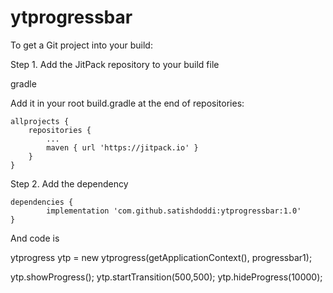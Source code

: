 # ytprogressbar

To get a Git project into your build:

Step 1. Add the JitPack repository to your build file

gradle

Add it in your root build.gradle at the end of repositories:

	allprojects {
		repositories {
			...
			maven { url 'https://jitpack.io' }
		}
	}
Step 2. Add the dependency

	dependencies {
	        implementation 'com.github.satishdoddi:ytprogressbar:1.0'
	}


And code is 

ytprogress ytp = new ytprogress(getApplicationContext(), progressbar1);

ytp.showProgress();
ytp.startTransition(500,500);
ytp.hideProgress(10000);
